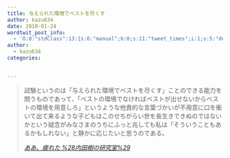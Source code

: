 ```yaml
---
title: 与えられた環境でベストを尽くす
author: kazu634
date: 2010-01-24
wordtwit_post_info:
  - 'O:8:"stdClass":13:{s:6:"manual";b:0;s:11:"tweet_times";i:1;s:5:"delay";i:0;s:7:"enabled";i:1;s:10:"separation";s:2:"60";s:7:"version";s:3:"3.7";s:14:"tweet_template";b:0;s:6:"status";i:2;s:6:"result";a:0:{}s:13:"tweet_counter";i:2;s:13:"tweet_log_ids";a:1:{i:0;i:5069;}s:9:"hash_tags";a:0:{}s:8:"accounts";a:1:{i:0;s:7:"kazu634";}}'
author:
  - kazu634
categories:


---
```

<div class="section">
<blockquote title="ああ、疲れた %28内田樹の研究室%29" cite="http://blog.tatsuru.com/2010/01/18_1204.php">
<p>
      試験というのは「与えられた環境でベストを尽くす」ことのできる能力を問うものであって、「ベストの環境でなければベストが出せないからベストの環境を用意しろ」というような他責的な言葉づかいが不用意に口を衝いて出て来るような子どもはこのせちがらい世を長生きできぬのではないかという疑念がみなさまのうちにふっと兆しても私は「そういうこともあるかもしれない」と静かに応じたいと思うのである。
</p>
    
<p>
<cite><a href="http://blog.tatsuru.com/2010/01/18_1204.php" onclick="__gaTracker('send', 'event', 'outbound-article', 'http://blog.tatsuru.com/2010/01/18_1204.php', 'ああ、疲れた %28内田樹の研究室%29');" target="_blank">ああ、疲れた %28内田樹の研究室%29</a></cite>
</p>
</blockquote>
</div>
